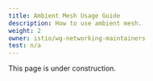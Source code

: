 ```yaml
---
title: Ambient Mesh Usage Guide
description: How to use ambient mesh.
weight: 2
owner: istio/wg-networking-maintainers
test: n/a
---
```

This page is under construction.